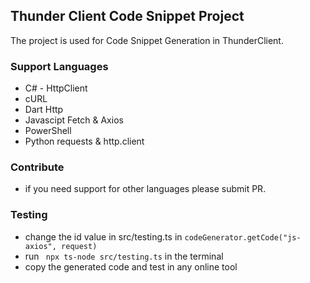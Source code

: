 ## Thunder Client Code Snippet Project

The project is used for Code Snippet Generation in ThunderClient.

### Support Languages

- C# - HttpClient
- cURL
- Dart Http
- Javascipt Fetch & Axios
- PowerShell
- Python requests & http.client

### Contribute

- if you need support for other languages please submit PR.

### Testing

- change the id value in src/testing.ts in `codeGenerator.getCode("js-axios", request)`
- run ` npx ts-node src/testing.ts` in the terminal
- copy the generated code and test in any online tool
